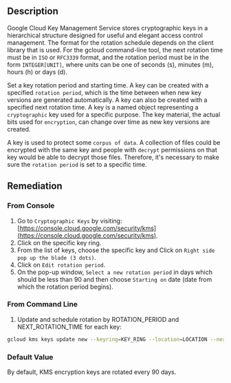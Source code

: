 ## Description

Google Cloud Key Management Service stores cryptographic keys in a hierarchical structure designed for useful and elegant access control management. The format for the rotation schedule depends on the client library that is used. For the gcloud command-line tool, the next rotation time must be in `ISO` or `RFC3339` format, and the rotation period must be in the form `INTEGER[UNIT]`, where units can be one of seconds (s), minutes (m), hours (h) or days (d).

Set a key rotation period and starting time. A key can be created with a specified `rotation period`, which is the time between when new key versions are generated automatically. A key can also be created with a specified next rotation time. A key is a named object representing a `cryptographic` key used for a specific purpose. The key material, the actual bits used for `encryption`, can change over time as new key versions are created.

A key is used to protect some `corpus of data`. A collection of files could be encrypted with the same key and people with `decrypt` permissions on that key would be able to decrypt those files. Therefore, it's necessary to make sure the `rotation period` is set to a specific time.

## Remediation

### From Console

1. Go to `Cryptographic Keys` by visiting: [https://console.cloud.google.com/security/kms](https://console.cloud.google.com/security/kms).
2. Click on the specific key ring.
3. From the list of keys, choose the specific key and Click on `Right side pop up the blade (3 dots)`.
4. Click on `Edit rotation period`.
5. On the pop-up window, `Select a new rotation period` in days which should be less than 90 and then choose `Starting on` date (date from which the rotation period begins).

### From Command Line

1. Update and schedule rotation by ROTATION_PERIOD and NEXT_ROTATION_TIME for each key:

```bash
gcloud kms keys update new --keyring=KEY_RING --location=LOCATION --next-rotation-time=NEXT_ROTATION_TIME --rotation-period=ROTATION_PERIOD
```

### Default Value

By default, KMS encryption keys are rotated every 90 days.
